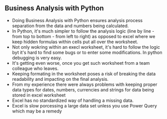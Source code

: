 <h2>Business Analysis with Python</h2>

<ul>
  <li>Doing Business Analysis with Python ensures analysis process separation from the data and numbers being calculated.</li>
  <li>In Python, it's much simpler to follow the analysis logic (line by line - from top to bottom - from left to right) as opposed to excel where we keep hidden formulas within cells put all over the worksheet.</li>
  <li>Not only wokring within an execl worksheet, it's hard to follow the logic byt it's hard to find some bugs or to enter some modifications. In python debugging is very easy.</li>
  <li>It's getting even worse, once you get such worksheet from a team colleague who leaves.</li>
  <li>Keeping formating in the worksheet poses a risk of breaking the data readability and impacting on the final analysis.</li>
  <li>From my experience there were always problems with keeping proper data types for dates, numbers, currencies and strings for data being stored in excel worksheet</li>
  <li>Excel has no standardized way of handling a missing data.</li>
  <li>Excel is slow porcessing a large data set unless you use Power Query which may be a remedy</li>
</ul>
